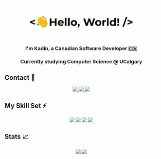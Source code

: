 <div align="center">
    <img src="greetings.gif" align="center" height="" width="500" />
</div>

### <div align="center" width="200">I'm Kadin, a Canadian Software Developer 🇨🇦</div>
### <div align="center" width="200">Currently studying Computer Science @ UCalgary</div>

## Contact 🥷
<p align="center">
    <a href="mailto:me@kadinsayani.dev">
        <img src="https://img.shields.io/badge/Ask%20me-anything-1abc9c.svg?style=for-the-badge"/>
    </a>
    <a href="https://www.linkedin.com/in/kadinsayani/">
        <img src="https://img.shields.io/badge/LinkedIn-0077B5?style=for-the-badge&logo=linkedin&logoColor=white"/>
    </a>
    <img src="https://img.shields.io/github/followers/kadinsayani.svg?style=for-the-badge&label=Follow&maxAge=2592000"/>
</p>
    
## My Skill Set ⚡️
<div align="center">
    <img src="https://img.shields.io/badge/rust-%23000000.svg?style=for-the-badge&logo=rust&logoColor=white"/>
    <img src="https://img.shields.io/badge/c++-%2300599C.svg?style=for-the-badge&logo=c%2B%2B&logoColor=white"/>
    <img src="https://img.shields.io/badge/c-%2300599C.svg?style=for-the-badge&logo=c&logoColor=white"/>
    <img src="https://img.shields.io/badge/htmx-white?style=for-the-badge"/>
</div>

## Stats 📈

<div align="center">
    <a href="https://github-readme-stats.vercel.app/api?username=kadinsayani&show_icons=true&theme=highcontrast&rank_icon=github">
        <img height=200 align="center" src="https://github-readme-stats.vercel.app/api?username=kadinsayani&show_icons=true&theme=highcontrast&rank_icon=github"/>
    </a>
    <a href="https://github-readme-stats.vercel.app/api/top-langs/?username=kadinsayani&theme=highcontrast&layout=compact&langs_count=8&card_width=320">
        <img height=200 align="center" src="https://github-readme-stats.vercel.app/api/top-langs/?username=kadinsayani&theme=highcontrast&layout=compact&langs_count=8&card_width=320"/>
    </a>
</div>
  
<!---
kadinsayani/kadinsayani is a ✨ special ✨ repository because its `README.md` (this file) appears on your GitHub profile.
You can click the Preview link to take a look at your changes.
https://dev.to/envoy_/150-badges-for-github-pnk#terminal
--->
